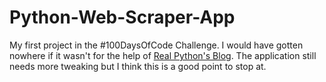 # Python-Web-Scraper-App
My first project in the #100DaysOfCode Challenge. I would have gotten nowhere if it wasn't for the help of [Real Python's Blog](https://realpython.com/python-web-scraping-practical-introduction/).
The application still needs more tweaking but I think this is a good point to stop at.
